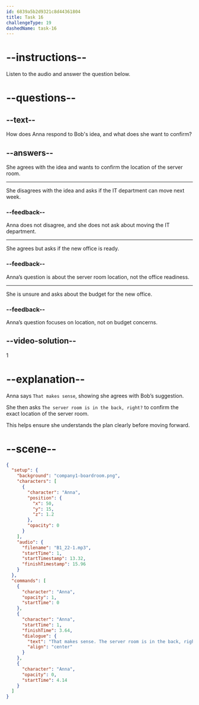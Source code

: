 ```yaml
---
id: 6839a5b2d9321c8d44361804
title: Task 16
challengeType: 19
dashedName: task-16
---
```


<!-- (Audio) Anna: That makes sense. The server room is in the back, right? -->

# --instructions--

Listen to the audio and answer the question below.

# --questions--

## --text--

How does Anna respond to Bob's idea, and what does she want to confirm?

## --answers--

She agrees with the idea and wants to confirm the location of the server room.

---

She disagrees with the idea and asks if the IT department can move next week.

### --feedback--

Anna does not disagree, and she does not ask about moving the IT department.

---

She agrees but asks if the new office is ready.

### --feedback--

Anna’s question is about the server room location, not the office readiness.

---

She is unsure and asks about the budget for the new office.

### --feedback--

Anna’s question focuses on location, not on budget concerns.

## --video-solution--

1

# --explanation--

Anna says `That makes sense`, showing she agrees with Bob’s suggestion.

She then asks `The server room is in the back, right?` to confirm the exact location of the server room.

This helps ensure she understands the plan clearly before moving forward.

# --scene--

```json
{
  "setup": {
    "background": "company1-boardroom.png",
    "characters": [
      {
        "character": "Anna",
        "position": {
          "x": 50,
          "y": 15,
          "z": 1.2
        },
        "opacity": 0
      }
    ],
    "audio": {
      "filename": "B1_22-1.mp3",
      "startTime": 1,
      "startTimestamp": 13.32,
      "finishTimestamp": 15.96
    }
  },
  "commands": [
    {
      "character": "Anna",
      "opacity": 1,
      "startTime": 0
    },
    {
      "character": "Anna",
      "startTime": 1,
      "finishTime": 3.64,
      "dialogue": {
        "text": "That makes sense. The server room is in the back, right?",
        "align": "center"
      }
    },
    {
      "character": "Anna",
      "opacity": 0,
      "startTime": 4.14
    }
  ]
}
```

